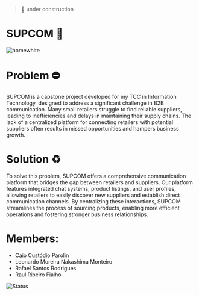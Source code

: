 > 🚧 under construction

# SUPCOM 🧭
![homewhite](https://github.com/user-attachments/assets/5db7a5a6-41d3-4087-a4ed-457a090c423a)

# Problem ⛔
SUPCOM is a capstone project developed for my TCC in Information Technology, designed to address a significant challenge in B2B communication. Many small retailers struggle to find reliable suppliers, leading to inefficiencies and delays in maintaining their supply chains. The lack of a centralized platform for connecting retailers with potential suppliers often results in missed opportunities and hampers business growth.

# Solution ♻
To solve this problem, SUPCOM offers a comprehensive communication platform that bridges the gap between retailers and suppliers. Our platform features integrated chat systems, product listings, and user profiles, allowing retailers to easily discover new suppliers and establish direct communication channels. By centralizing these interactions, SUPCOM streamlines the process of sourcing products, enabling more efficient operations and fostering stronger business relationships.

# Members:
- Caio Custódio Parolin
- Leonardo Moreira Nakashima Monteiro
- Rafael Santos Rodrigues
- Raul Ribeiro Fialho

![Status](https://img.shields.io/badge/status-em%20constru%C3%A7%C3%A3o-yellow)
